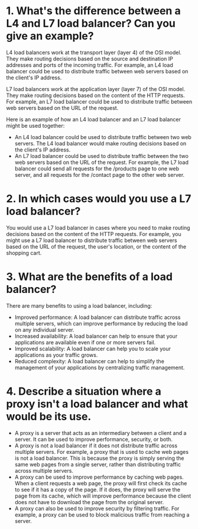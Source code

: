 
# 1. What's the difference between a L4 and L7 load balancer? Can you give an example?

L4 load balancers work at the transport layer (layer 4) of the OSI model. They make routing decisions based on the source and destination IP addresses and ports of the incoming traffic. For example, an L4 load balancer could be used to distribute traffic between web servers based on the client's IP address.  

L7 load balancers work at the application layer (layer 7) of the OSI model. They make routing decisions based on the content of the HTTP requests. For example, an L7 load balancer could be used to distribute traffic between web servers based on the URL of the request.  

Here is an example of how an L4 load balancer and an L7 load balancer might be used together:
* An L4 load balancer could be used to distribute traffic between two web servers. The L4 load balancer would make routing decisions based on the client's IP address.  
* An L7 load balancer could be used to distribute traffic between the two web servers based on the URL of the request. For example, the L7 load balancer could send all requests for the /products page to one web server, and all requests for the /contact page to the other web server.  

# 2. In which cases would you use a L7 load balancer?

You would use a L7 load balancer in cases where you need to make routing decisions based on the content of the HTTP requests. For example, you might use a L7 load balancer to distribute traffic between web servers based on the URL of the request, the user's location, or the content of the shopping cart.  

# 3. What are the benefits of a load balancer?

There are many benefits to using a load balancer, including:

* Improved performance: A load balancer can distribute traffic across multiple servers, which can improve performance by reducing the load on any individual server.  
* Increased availability: A load balancer can help to ensure that your applications are available even if one or more servers fail.  
* Improved scalability: A load balancer can help you to scale your applications as your traffic grows.  
* Reduced complexity: A load balancer can help to simplify the management of your applications by centralizing traffic management.  

# 4. Describe a situation where a proxy isn't a load balancer and what would be its use.

* A proxy is a server that acts as an intermediary between a client and a server. It can be used to improve performance, security, or both.  
* A proxy is not a load balancer if it does not distribute traffic across multiple servers. For example, a proxy that is used to cache web pages is not a load balancer. This is because the proxy is simply serving the same web pages from a single server, rather than distributing traffic across multiple servers.  
* A proxy can be used to improve performance by caching web pages. When a client requests a web page, the proxy will first check its cache to see if it has a copy of the page. If it does, the proxy will serve the page from its cache, which will improve performance because the client does not have to download the page from the original server.  
* A proxy can also be used to improve security by filtering traffic. For example, a proxy can be used to block malicious traffic from reaching a server.  
